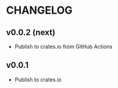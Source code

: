 # CHANGELOG

## v0.0.2 (next)

- Publish to crates.io from GitHub Actions
## v0.0.1

- Publish to crates.io
